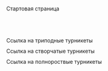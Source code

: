 <!DOCTYPE HTML PUBLIC "-//W3C//DTD HTML 4.0 Transitional//EN">
<html>
<head>
	<meta http-equiv="content-type" content="text/html; charset=utf-8"/>
	<title></title>
	<meta name="generator" content="LibreOffice 6.4.7.2 (Linux)"/>
	<meta name="created" content="2021-12-25T23:43:31.762211278"/>
	<meta name="changed" content="2021-12-26T00:25:13.111794190"/>
	<style type="text/css">
		@page { size: 21cm 29.7cm; margin: 2cm }
		p { margin-bottom: 0.25cm; line-height: 115%; background: transparent }
		a:link { color: #000080; so-language: zxx; text-decoration: underline }
		a:visited { color: #800000; so-language: zxx; text-decoration: underline }
	</style>
</head>
<body lang="ru-RU" link="#000080" vlink="#800000" dir="ltr"><p style="margin-bottom: 0cm; line-height: 100%">
Стартовая страница<br/>
<br/>

</p>
<p style="margin-bottom: 0cm; line-height: 100%"><br/>

</p>
<p style="margin-bottom: 0cm; line-height: 100%"><br/>
Ссылка
на триподные турникеты</p>
<p style="margin-bottom: 0cm; line-height: 100%">Ссылка на
створчатые турникеты</p>
<p style="margin-bottom: 0cm; line-height: 100%">Ссылка на
полнороствые турникеты</p>
</body>
</html>
